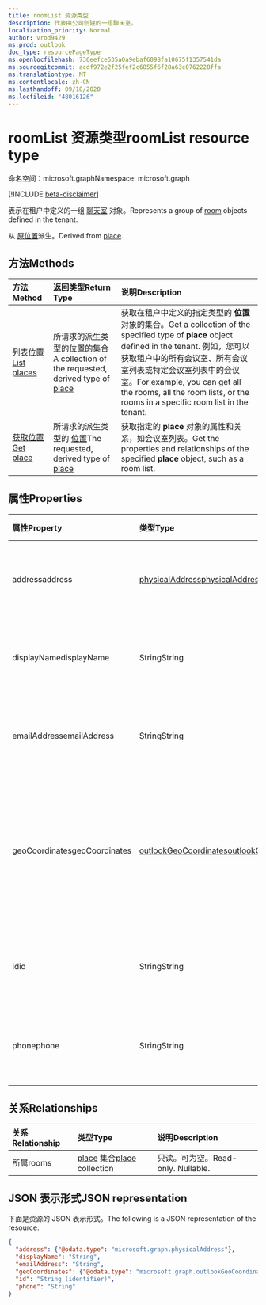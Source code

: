```yaml
---
title: roomList 资源类型
description: 代表由公司创建的一组聊天室。
localization_priority: Normal
author: vrod9429
ms.prod: outlook
doc_type: resourcePageType
ms.openlocfilehash: 736eefce535a0a9ebaf6098fa10675f1357541da
ms.sourcegitcommit: acdf972e2f25fef2c6855f6f28a63c0762228ffa
ms.translationtype: MT
ms.contentlocale: zh-CN
ms.lasthandoff: 09/18/2020
ms.locfileid: "48016126"
---
```

# <a name="roomlist-resource-type"></a><span data-ttu-id="7f7e9-103">roomList 资源类型</span><span class="sxs-lookup"><span data-stu-id="7f7e9-103">roomList resource type</span></span>

<span data-ttu-id="7f7e9-104">命名空间：microsoft.graph</span><span class="sxs-lookup"><span data-stu-id="7f7e9-104">Namespace: microsoft.graph</span></span>

[!INCLUDE [beta-disclaimer](../../includes/beta-disclaimer.md)]

<span data-ttu-id="7f7e9-105">表示在租户中定义的一组 [聊天室](room.md) 对象。</span><span class="sxs-lookup"><span data-stu-id="7f7e9-105">Represents a group of [room](room.md) objects defined in the tenant.</span></span>

<span data-ttu-id="7f7e9-106">从 [原位置](place.md)派生。</span><span class="sxs-lookup"><span data-stu-id="7f7e9-106">Derived from [place](place.md).</span></span>

## <a name="methods"></a><span data-ttu-id="7f7e9-107">方法</span><span class="sxs-lookup"><span data-stu-id="7f7e9-107">Methods</span></span>

| <span data-ttu-id="7f7e9-108">方法</span><span class="sxs-lookup"><span data-stu-id="7f7e9-108">Method</span></span>                              | <span data-ttu-id="7f7e9-109">返回类型</span><span class="sxs-lookup"><span data-stu-id="7f7e9-109">Return Type</span></span>                  | <span data-ttu-id="7f7e9-110">说明</span><span class="sxs-lookup"><span data-stu-id="7f7e9-110">Description</span></span> |
|:------------------------------------|:-----------------------------|:--------|
| [<span data-ttu-id="7f7e9-111">列表位置</span><span class="sxs-lookup"><span data-stu-id="7f7e9-111">List places</span></span>](../api/place-list.md) | <span data-ttu-id="7f7e9-112">所请求的派生类型的[位置](place.md)的集合</span><span class="sxs-lookup"><span data-stu-id="7f7e9-112">A collection of the requested, derived type of [place](place.md)</span></span> | <span data-ttu-id="7f7e9-113">获取在租户中定义的指定类型的 **位置** 对象的集合。</span><span class="sxs-lookup"><span data-stu-id="7f7e9-113">Get a collection of the specified type of **place** object defined in the tenant.</span></span> <span data-ttu-id="7f7e9-114">例如，您可以获取租户中的所有会议室、所有会议室列表或特定会议室列表中的会议室。</span><span class="sxs-lookup"><span data-stu-id="7f7e9-114">For example, you can get all the rooms, all the room lists, or the rooms in a specific room list in the tenant.</span></span>|
| [<span data-ttu-id="7f7e9-115">获取位置</span><span class="sxs-lookup"><span data-stu-id="7f7e9-115">Get place</span></span>](../api/place-get.md)    | <span data-ttu-id="7f7e9-116">所请求的派生类型的 [位置](place.md)</span><span class="sxs-lookup"><span data-stu-id="7f7e9-116">The requested, derived type of [place](place.md)</span></span>            | <span data-ttu-id="7f7e9-117">获取指定的 **place** 对象的属性和关系，如会议室列表。</span><span class="sxs-lookup"><span data-stu-id="7f7e9-117">Get the properties and relationships of the specified **place** object, such as a room list.</span></span> |

## <a name="properties"></a><span data-ttu-id="7f7e9-118">属性</span><span class="sxs-lookup"><span data-stu-id="7f7e9-118">Properties</span></span>

| <span data-ttu-id="7f7e9-119">属性</span><span class="sxs-lookup"><span data-stu-id="7f7e9-119">Property</span></span>       | <span data-ttu-id="7f7e9-120">类型</span><span class="sxs-lookup"><span data-stu-id="7f7e9-120">Type</span></span>                                              | <span data-ttu-id="7f7e9-121">说明</span><span class="sxs-lookup"><span data-stu-id="7f7e9-121">Description</span></span> |
|:---------------|:--------------------------------------------------|:--------|
| <span data-ttu-id="7f7e9-122">address</span><span class="sxs-lookup"><span data-stu-id="7f7e9-122">address</span></span>        | [<span data-ttu-id="7f7e9-123">physicalAddress</span><span class="sxs-lookup"><span data-stu-id="7f7e9-123">physicalAddress</span></span>](physicaladdress.md)             | <span data-ttu-id="7f7e9-124">会议室列表的街道地址。</span><span class="sxs-lookup"><span data-stu-id="7f7e9-124">The street address of the room list.</span></span> |
| <span data-ttu-id="7f7e9-125">displayName</span><span class="sxs-lookup"><span data-stu-id="7f7e9-125">displayName</span></span>    | <span data-ttu-id="7f7e9-126">String</span><span class="sxs-lookup"><span data-stu-id="7f7e9-126">String</span></span>                                            | <span data-ttu-id="7f7e9-127">与会议室列表关联的名称。</span><span class="sxs-lookup"><span data-stu-id="7f7e9-127">The name associated with the room list.</span></span> |
| <span data-ttu-id="7f7e9-128">emailAddress</span><span class="sxs-lookup"><span data-stu-id="7f7e9-128">emailAddress</span></span>   | <span data-ttu-id="7f7e9-129">String</span><span class="sxs-lookup"><span data-stu-id="7f7e9-129">String</span></span>                                            | <span data-ttu-id="7f7e9-130">会议室列表的电子邮件地址。</span><span class="sxs-lookup"><span data-stu-id="7f7e9-130">The email address of the room list.</span></span> |
| <span data-ttu-id="7f7e9-131">geoCoordinates</span><span class="sxs-lookup"><span data-stu-id="7f7e9-131">geoCoordinates</span></span> | [<span data-ttu-id="7f7e9-132">outlookGeoCoordinates</span><span class="sxs-lookup"><span data-stu-id="7f7e9-132">outlookGeoCoordinates</span></span>](outlookgeocoordinates.md) | <span data-ttu-id="7f7e9-133">指定纬度、经度和 (中的 roomlist 位置（可选）) 海拔坐标。</span><span class="sxs-lookup"><span data-stu-id="7f7e9-133">Specifies the roomlist location in latitude, longitude and (optionally) altitude coordinates.</span></span> |
| <span data-ttu-id="7f7e9-134">id</span><span class="sxs-lookup"><span data-stu-id="7f7e9-134">id</span></span>             | <span data-ttu-id="7f7e9-135">String</span><span class="sxs-lookup"><span data-stu-id="7f7e9-135">String</span></span>                                            | <span data-ttu-id="7f7e9-136">会议室列表的唯一标识符。</span><span class="sxs-lookup"><span data-stu-id="7f7e9-136">Unique identifier for the room list.</span></span> <span data-ttu-id="7f7e9-137">只读。</span><span class="sxs-lookup"><span data-stu-id="7f7e9-137">Read-only.</span></span> |
| <span data-ttu-id="7f7e9-138">phone</span><span class="sxs-lookup"><span data-stu-id="7f7e9-138">phone</span></span>          | <span data-ttu-id="7f7e9-139">String</span><span class="sxs-lookup"><span data-stu-id="7f7e9-139">String</span></span>                                            | <span data-ttu-id="7f7e9-140">会议室列表的电话号码。</span><span class="sxs-lookup"><span data-stu-id="7f7e9-140">The phone number of the room list.</span></span> |

## <a name="relationships"></a><span data-ttu-id="7f7e9-141">关系</span><span class="sxs-lookup"><span data-stu-id="7f7e9-141">Relationships</span></span>

| <span data-ttu-id="7f7e9-142">关系</span><span class="sxs-lookup"><span data-stu-id="7f7e9-142">Relationship</span></span> | <span data-ttu-id="7f7e9-143">类型</span><span class="sxs-lookup"><span data-stu-id="7f7e9-143">Type</span></span>                         | <span data-ttu-id="7f7e9-144">说明</span><span class="sxs-lookup"><span data-stu-id="7f7e9-144">Description</span></span>          |
|:-------------|:-----------------------------|:---------------------|
| <span data-ttu-id="7f7e9-145">所属</span><span class="sxs-lookup"><span data-stu-id="7f7e9-145">rooms</span></span>        | <span data-ttu-id="7f7e9-146">[place](place.md) 集合</span><span class="sxs-lookup"><span data-stu-id="7f7e9-146">[place](place.md) collection</span></span> | <span data-ttu-id="7f7e9-p103">只读。可为空。</span><span class="sxs-lookup"><span data-stu-id="7f7e9-p103">Read-only. Nullable.</span></span> |

## <a name="json-representation"></a><span data-ttu-id="7f7e9-149">JSON 表示形式</span><span class="sxs-lookup"><span data-stu-id="7f7e9-149">JSON representation</span></span>

<span data-ttu-id="7f7e9-150">下面是资源的 JSON 表示形式。</span><span class="sxs-lookup"><span data-stu-id="7f7e9-150">The following is a JSON representation of the resource.</span></span>

<!-- {
  "blockType": "resource",
  "keyProperty": "id",
  "optionalProperties": [

  ],
  "@odata.type": "microsoft.graph.roomList"
}-->

```json
{
  "address": {"@odata.type": "microsoft.graph.physicalAddress"},
  "displayName": "String",
  "emailAddress": "String",
  "geoCoordinates": {"@odata.type": "microsoft.graph.outlookGeoCoordinates"},
  "id": "String (identifier)",
  "phone": "String"
}
```

<!-- uuid: 16cd6b66-4b1a-43a1-adaf-3a886856ed98
2019-02-04 14:57:30 UTC -->
<!-- {
  "type": "#page.annotation",
  "description": "roomList resource",
  "keywords": "",
  "section": "documentation",
  "tocPath": ""
}-->


